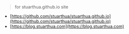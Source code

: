 > for stuarthua.github.io site

* [https://github.com/stuarthua/stuarthua.github.io](https://github.com/stuarthua/stuarthua.github.io)
* [https://blog.stuarthua.com](https://blog.stuarthua.com)
